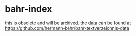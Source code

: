 # bahr-index
this is obsolete and will be archived. the data can be found at https://github.com/hermann-bahr/bahr-textverzeichnis-data


